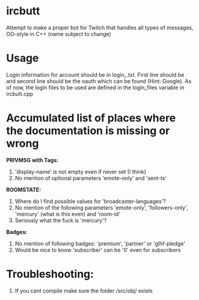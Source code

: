 # ircbutt
Attempt to make a proper bot for Twitch that handles all types of messages, OO-style in C++ (name subject to change)

# Usage
Login information for account <name> should be in login_<name>.txt. First line should be <name> and second line should be the oauth which can be found (Hint: Google).
As of now, the login files to be used are defined in the login_files variable in ircbutt.cpp

# Accumulated list of places where the documentation is missing or wrong
<b>PRIVMSG with Tags:</b>

1. 'display-name' is not empty even if never set (I think)
2. No mention of optional parameters 'emote-only' and 'sent-ts'

<b>ROOMSTATE:</b>

1. Where do I find possible values for 'broadcaster-languages'?
2. No mention of the following parameters 'emote-only', 'followers-only', 'mercury' (what is this even) and 'room-id'
3. Seriously what the fuck is 'mercury'?

<b>Badges:</b>

1. No mention of following badges: 'premium', 'partner' or 'glhf-pledge'
2. Would be nice to know 'subscriber' can be '0' even for subscribers

# Troubleshooting:
1. If you cant compile make sure the folder /src/obj/ exists